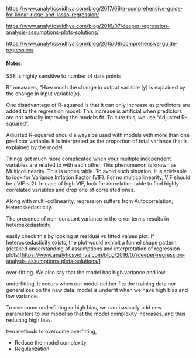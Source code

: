 https://www.analyticsvidhya.com/blog/2017/06/a-comprehensive-guide-for-linear-ridge-and-lasso-regression/

https://www.analyticsvidhya.com/blog/2016/07/deeper-regression-analysis-assumptions-plots-solutions/

https://www.analyticsvidhya.com/blog/2015/08/comprehensive-guide-regression/

#### Notes:
SSE is highly sensitive to number of data points

R² measures, “How much the change in output variable (y) is explained by the change in input variable(x).

One disadvantage of R-squared is that it can only increase as predictors are added to the regression model. This increase is artificial when predictors are not actually improving the model’s fit. To cure this, we use “Adjusted R-squared”.

Adjusted R-squared should always be used with models with more than one predictor variable. It is interpreted as the proportion of total variance that is explained by the model

Things get much more complicated when your multiple independent variables are related to with each other. This phenomenon is known as Multicollinearity. This is undesirable.  To avoid such situation, it is advisable to look for Variance Inflation Factor (VIF). For no multicollinearity, VIF should be ( VIF < 2). In case of high VIF, look for correlation table to find highly correlated variables and drop one of correlated ones.

Along with multi-collinearity, regression suffers from Autocorrelation, Heteroskedasticity.

The presence of non-constant variance in the error terms results in heteroskedasticity

easily check this by looking at residual vs fitted values plot. If heteroskedasticity exists, the plot would exhibit a funnel shape pattern (detailed understanding of assumptions and interpretation of regression plots)[https://www.analyticsvidhya.com/blog/2016/07/deeper-regression-analysis-assumptions-plots-solutions/]

 over-fitting. We also say that the model has high variance and low

underfitting, it occurs when our model neither fits the training data nor generalizes on the new data.
model is underfit when we have high bias and low variance.

 To overcome underfitting or high bias, we can basically add new parameters to our model so that the model complexity increases, and thus reducing high bias.

 two methods to overcome overfitting,
- Reduce the model complexity
- Regularization

